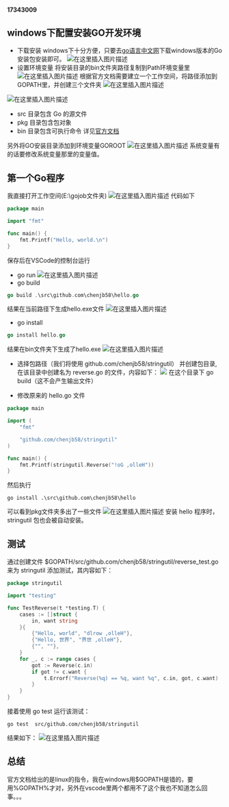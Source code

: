 #### 17343009 

## windows下配置安装GO开发环境

- 下载安装
windows下十分方便，只要去[go语言中文网](https://studygolang.com/dl)下载windows版本的Go安装包安装即可。
![在这里插入图片描述](assets/20190915193850449.png)
- 设置环境变量
将安装目录的bin文件夹路径复制到Path环境变量里
![在这里插入图片描述](assets/2019091519393325.png)
根据官方文档需要建立一个工作空间，将路径添加到GOPATH里，并创建三个文件夹
![在这里插入图片描述](assets/20190915195016674.png)

![在这里插入图片描述](assets/2019091519502679.png)
- src 目录包含 Go 的源文件
- pkg 目录包含包对象
- bin 目录包含可执行命令
详见[官方文档](https://go-zh.org/doc/code.html)

另外将GO安装目录添加到环境变量GOROOT
![在这里插入图片描述](assets/20190915195608571.png)
系统变量有的话要修改系统变量那里的变量值。



## 第一个Go程序

我直接打开工作空间(E:\gojob文件夹)
![在这里插入图片描述](assets/20190915205233491.png)
代码如下

```go
package main

import "fmt"

func main() {
	fmt.Printf("Hello, world.\n")
}
```
保存后在VSCode的控制台运行
- go run
![在这里插入图片描述](assets/2019091520514891.png)
- go build
```go
go build .\src\github.com\chenjb58\hello.go
```
结果在当前路径下生成hello.exe文件
![在这里插入图片描述](assets/20190915213247660.png)

- go install
```go
go install hello.go
```
结果在bin文件夹下生成了hello.exe
![在这里插入图片描述](assets/20190915213132358.png)

- 选择包路径（我们将使用 github.com/chenjb58/stringutil） 并创建包目录,在该目录中创建名为 reverse.go 的文件，内容如下：
![](assets/20190915214319416.png)
在这个目录下 go build（这不会产生输出文件）

- 修改原来的 hello.go 文件
```go
package main

import (
	"fmt"

	"github.com/chenjb58/stringutil"
)

func main() {
	fmt.Printf(stringutil.Reverse("!oG ,olleH"))
}
```
然后执行
```
go install .\src\github.com\chenjb58\hello
```
可以看到pkg文件夹多出了一些文件
![在这里插入图片描述](assets/20190915215232180.png)
安装 hello 程序时，stringutil 包也会被自动安装。


## 测试
通过创建文件 $GOPATH/src/github.com/chenjb58/stringutil/reverse_test.go 来为 stringutil 添加测试，其内容如下：
```go
package stringutil

import "testing"

func TestReverse(t *testing.T) {
	cases := []struct {
		in, want string
	}{
		{"Hello, world", "dlrow ,olleH"},
		{"Hello, 世界", "界世 ,olleH"},
		{"", ""},
	}
	for _, c := range cases {
		got := Reverse(c.in)
		if got != c.want {
			t.Errorf("Reverse(%q) == %q, want %q", c.in, got, c.want)
		}
	}
}
```

接着使用 go test 运行该测试：
```
go test  src/github.com/chenjb58/stringutil
```
结果如下：
![在这里插入图片描述](assets/20190915215700430.png)


## 总结
官方文档给出的是linux的指令，我在windows用$GOPATH是错的，要用%GOPATH%才对，另外在vscode里两个都用不了这个我也不知道怎么回事。。。